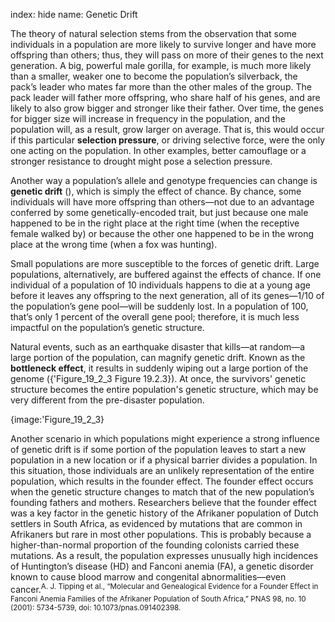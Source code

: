 index: hide
name: Genetic Drift

The theory of natural selection stems from the observation that some individuals in a population are more likely to survive longer and have more offspring than others; thus, they will pass on more of their genes to the next generation. A big, powerful male gorilla, for example, is much more likely than a smaller, weaker one to become the population’s silverback, the pack’s leader who mates far more than the other males of the group. The pack leader will father more offspring, who share half of his genes, and are likely to also grow bigger and stronger like their father. Over time, the genes for bigger size will increase in frequency in the population, and the population will, as a result, grow larger on average. That is, this would occur if this particular  **selection pressure**, or driving selective force, were the only one acting on the population. In other examples, better camouflage or a stronger resistance to drought might pose a selection pressure.

Another way a population’s allele and genotype frequencies can change is  **genetic drift** (), which is simply the effect of chance. By chance, some individuals will have more offspring than others—not due to an advantage conferred by some genetically-encoded trait, but just because one male happened to be in the right place at the right time (when the receptive female walked by) or because the other one happened to be in the wrong place at the wrong time (when a fox was hunting).

Small populations are more susceptible to the forces of genetic drift. Large populations, alternatively, are buffered against the effects of chance. If one individual of a population of 10 individuals happens to die at a young age before it leaves any offspring to the next generation, all of its genes—1/10 of the population’s gene pool—will be suddenly lost. In a population of 100, that’s only 1 percent of the overall gene pool; therefore, it is much less impactful on the population’s genetic structure.

Natural events, such as an earthquake disaster that kills—at random—a large portion of the population, can magnify genetic drift. Known as the  **bottleneck effect**, it results in suddenly wiping out a large portion of the genome ({'Figure_19_2_3 Figure 19.2.3}). At once, the survivors' genetic structure becomes the entire population's genetic structure, which may be very different from the pre-disaster population.


{image:'Figure_19_2_3}
        

Another scenario in which populations might experience a strong influence of genetic drift is if some portion of the population leaves to start a new population in a new location or if a physical barrier divides a population. In this situation, those individuals are an unlikely representation of the entire population, which results in the founder effect. The founder effect occurs when the genetic structure changes to match that of the new population’s founding fathers and mothers. Researchers believe that the founder effect was a key factor in the genetic history of the Afrikaner population of Dutch settlers in South Africa, as evidenced by mutations that are common in Afrikaners but rare in most other populations. This is probably because a higher-than-normal proportion of the founding colonists carried these mutations. As a result, the population expresses unusually high incidences of Huntington’s disease (HD) and Fanconi anemia (FA), a genetic disorder known to cause blood marrow and congenital abnormalities—even cancer.<sup>A. J. Tipping et al., “Molecular and Genealogical Evidence for a Founder Effect in Fanconi Anemia Families of the Afrikaner Population of South Africa,” PNAS 98, no. 10 (2001): 5734-5739, doi: 10.1073/pnas.091402398.</sup>
